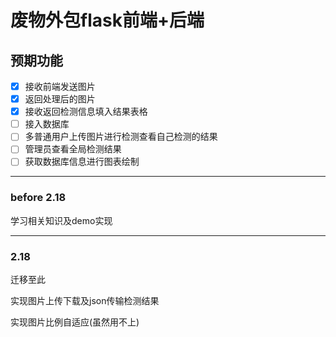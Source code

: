 # 废物外包flask前端+后端

## 预期功能
- [x] 接收前端发送图片
- [x] 返回处理后的图片
- [x] 接收返回检测信息填入结果表格
- [ ] 接入数据库
- [ ] 多普通用户上传图片进行检测查看自己检测的结果
- [ ] 管理员查看全局检测结果
- [ ] 获取数据库信息进行图表绘制

---

### before 2.18

学习相关知识及demo实现

---

### 2.18

迁移至此

实现图片上传下载及json传输检测结果

实现图片比例自适应(虽然用不上)

